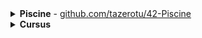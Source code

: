 <details>
<summary><strong>Piscine</strong> - <a href="https://github.com/tazerotu/42-Piscine">github.com/tazerotu/42-Piscine</a></summary>
</details>

<details>
<summary><strong>Cursus</strong></summary>

### Cercle 0
- **[libft](https://github.com/tazerotu/Libft)**

### Cercle 1
- **[ft_printf](https://github.com/tazerotu/ft_printf)**
- **[GNL](https://github.com/tazerotu/GNL)**

### Cercle 2
- **[Pipex](https://github.com/tazerotu/Pipex)**
- **[So Long](https://github.com/tazerotu/So_Long)**
- **[Push Swap](https://github.com/tazerotu/PushSwap)**
- **[Exam Rank 02](https://github.com/tazerotu/Exam/tree/main/Exam%20Rank%202)**

### Cercle 3
- **[Philosopher](https://github.com/tazerotu/Philosopher)**
- **[Minishell (Made with clai-ton)]()**  <!-- link missing -->
- **[Exam Rank 03](https://github.com/tazerotu/Exam/tree/main/Exam%20Rank%203/Deprecated)**

### Cercle 4
- **[Cub3d](https://github.com/tazerotu/Cub3D)**
- **[NetPractice](https://github.com/tazerotu/NetPractice)**
- **[Exam Rank 04](https://github.com/tazerotu/Exam/tree/main/Exam_Rank_04)**

## [CPP]
[https://github.com/tazerotu/CPP](https://github.com/tazerotu/CPP)

</details>



